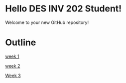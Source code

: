 # Hello DES INV 202 Student!
Welcome to your new GitHub repository! 

# Outline
[week 1](https://github.com/Berkeley-MDes/tdf-fa24-zhang-jr-00/blob/main/Week%201%20Report.md)

[week 2](https://github.com/Berkeley-MDes/tdf-fa24-zhang-jr-00/blob/main/Week%202%20Report.md#week-2-report-2)

[Week 3](https://github.com/Berkeley-MDes/tdf-fa24-zhang-jr-00/blob/main/Week%203%20Report.md)
